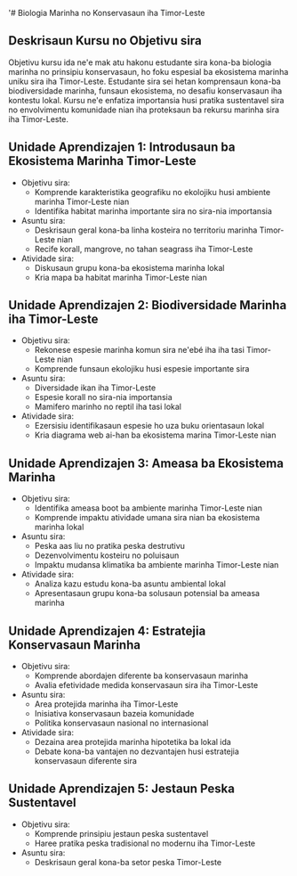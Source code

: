 '# Biologia Marinha no Konservasaun iha Timor-Leste

## Deskrisaun Kursu no Objetivu sira

Objetivu kursu ida ne'e mak atu hakonu estudante sira kona-ba biologia marinha no prinsipiu konservasaun, ho foku espesial ba ekosistema marinha uniku sira iha Timor-Leste. Estudante sira sei hetan komprensaun kona-ba biodiversidade marinha, funsaun ekosistema, no desafiu konservasaun iha kontestu lokal. Kursu ne'e enfatiza importansia husi pratika sustentavel sira no envolvimentu komunidade nian iha proteksaun ba rekursu marinha sira iha Timor-Leste.

## Unidade Aprendizajen 1: Introdusaun ba Ekosistema Marinha Timor-Leste
- Objetivu sira:
  * Komprende karakteristika geografiku no ekolojiku husi ambiente marinha Timor-Leste nian
  * Identifika habitat marinha importante sira no sira-nia importansia
- Asuntu sira:
  * Deskrisaun geral kona-ba linha kosteira no territoriu marinha Timor-Leste nian
  * Recife korall, mangrove, no tahan seagrass iha Timor-Leste
- Atividade sira:
  * Diskusaun grupu kona-ba ekosistema marinha lokal
  * Kria mapa ba habitat marinha Timor-Leste nian

## Unidade Aprendizajen 2: Biodiversidade Marinha iha Timor-Leste
- Objetivu sira:
  * Rekonese espesie marinha komun sira ne'ebé iha iha tasi Timor-Leste nian
  * Komprende funsaun ekolojiku husi espesie importante sira
- Asuntu sira:
  * Diversidade ikan iha Timor-Leste
  * Espesie korall no sira-nia importansia
  * Mamifero marinho no reptil iha tasi lokal
- Atividade sira:
  * Ezersisiu identifikasaun espesie ho uza buku orientasaun lokal
  * Kria diagrama web ai-han ba ekosistema marina Timor-Leste nian

## Unidade Aprendizajen 3: Ameasa ba Ekosistema Marinha
- Objetivu sira:
  * Identifika ameasa boot ba ambiente marinha Timor-Leste nian
  * Komprende impaktu atividade umana sira nian ba ekosistema marinha lokal
- Asuntu sira:
  * Peska aas liu no pratika peska destrutivu
  * Dezenvolvimentu kosteiru no poluisaun
  * Impaktu mudansa klimatika ba ambiente marinha Timor-Leste nian
- Atividade sira:
  * Analiza kazu estudu kona-ba asuntu ambiental lokal
  * Apresentasaun grupu kona-ba solusaun potensial ba ameasa marinha

## Unidade Aprendizajen 4: Estratejia Konservasaun Marinha
- Objetivu sira:
  * Komprende abordajen diferente ba konservasaun marinha
  * Avalia efetividade medida konservasaun sira iha Timor-Leste
- Asuntu sira:
  * Area protejida marinha iha Timor-Leste
  * Inisiativa konservasaun bazeia komunidade
  * Politika konservasaun nasional no internasional
- Atividade sira:
  * Dezaina area protejida marinha hipotetika ba lokal ida
  * Debate kona-ba vantajen no dezvantajen husi estratejia konservasaun diferente sira

## Unidade Aprendizajen 5: Jestaun Peska Sustentavel
- Objetivu sira:
  * Komprende prinsipiu jestaun peska sustentavel
  * Haree pratika peska tradisional no modernu iha Timor-Leste
- Asuntu sira:
  * Deskrisaun geral kona-ba setor peska Timor-Leste